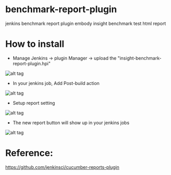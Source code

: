 # benchmark-report-plugin
jenkins benchmark report plugin embody insight benchmark test html report

# How to install
+ Manage Jenkins -> plugin Manager -> upload the "insight-benchmark-report-plugin.hpi" 

![alt tag](https://lh3.googleusercontent.com/yGLQEwGitrbi7mBvfTIPufTase2Z8eqyB8U6Lwvay_iARq5dLoGgwqIs1kcuhyOHwnzQNXz5qZqABag=w1679-h880)


+ In your jenkins job, Add Post-build action 

![alt tag](https://lh5.googleusercontent.com/hPttI7TWiYf9LgeY60sxPk3306cKWdLknD8XOatpQuKLmNedRClQVgaHY-mfaPPdbUs578_AG_OP16c=w1050-h1555)


+ Setup report setting

![alt tag](https://lh3.googleusercontent.com/ydE2TrdUxK-CUQNFeP2UQZomZ5AbExTFtkO2mkQPs70QzrPd7Wjr9VYn4Eqa4NUlapl9ufltaWxqg5I=w1050-h1555-rw)


+ The new report button will show up in your jenkins jobs

![alt tag](https://lh5.googleusercontent.com/t2_LlSFYLOBo8nY8uVXMnKf5WCS1nrt3j3HULTLAaeCXIl1K5nLisj5833AWkK541uB7Jhi16cIhMQY=w1050-h1555)



# Reference:
https://github.com/jenkinsci/cucumber-reports-plugin
